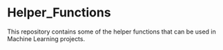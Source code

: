 # Helper_Functions

This repository contains some of the helper functions that can be used in Machine Learning projects. 
